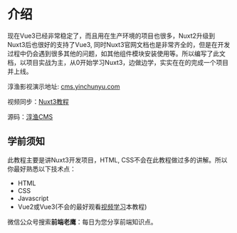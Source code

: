 # 介绍

现在Vue3已经非常稳定了，而且用在生产环境的项目也很多，Nuxt2升级到Nuxt3后也很好的支持了Vue3, 同时Nuxt3官网文档也是非常齐全的，但是在开发过程中仍会遇到很多其他的问题，如其他组件模块安装使用等。所以编写了此文档，以项目实战为主，从0开始学习Nuxt3，边做边学，实实在在的完成一个项目并上线。

淳渔影视演示地址: [cms.yinchunyu.com](http://cms.yinchunyu.com)

视频同步：[Nuxt3教程](https://www.bilibili.com/video/BV1gu4y1R7Jt/?spm_id_from=333.788&vd_source=9dbe815ca79d8528e02be1a51583912a)

源码：[淳渔CMS](https://gitee.com/chunyu-cms/chunyu-cms)

## 学前须知

此教程主要是讲Nuxt3开发项目，HTML, CSS不会在此教程做过多的讲解。所以你最好熟悉以下技术点：

- HTML
- CSS
- Javascript
- Vue2或Vue3(不会的最好观看[视频学习](https://www.bilibili.com/video/BV1gu4y1R7Jt/?spm_id_from=333.788&vd_source=9dbe815ca79d8528e02be1a51583912a)本教程)

微信公众号搜索**前端老鹰**：每日为您分享前端知识点。

